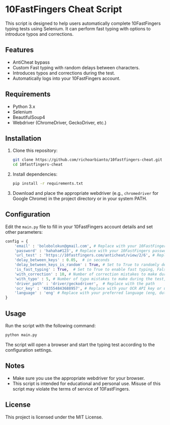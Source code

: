 # 10FastFingers Cheat Script

This script is designed to help users automatically complete 10FastFingers typing tests using Selenium. It can perform fast typing with options to introduce typos and corrections.

## Features
- AntiCheat bypass
- Custom Fast typing with random delays between characters.
- Introduces typos and corrections during the test.
- Automatically logs into your 10FastFingers account.

## Requirements

- Python 3.x
- Selenium
- BeautifulSoup4
- Webdriver (ChromeDriver, GeckoDriver, etc.)

## Installation

1. Clone this repository:

   ```sh
   git clone https://github.com/richoarbianto/10fastfingers-cheat.git
   cd 10fastfingers-cheat
   ```

2. Install dependencies:

   ```sh
   pip install -r requirements.txt
   ```

3. Download and place the appropriate webdriver (e.g., `chromedriver` for Google Chrome) in the project directory or in your system PATH.

## Configuration

Edit the `main.py` file to fill in your 10FastFingers account details and set other parameters:

```python
config = {
    'email' : 'bolobolokun@gmail.com', # Replace with your 10FastFingers email
    'password' : 'hahaha#123', # Replace with your 10FastFingers password
    'url_test' : 'https://10fastfingers.com/anticheat/view/2/6', # Replace with the URL of the 10FastFingers test
    'delay_between_keys' : 0.05,  # in seconds
    'delay_between_keys_is_random' : True, # Set to True to randomly delay between keys, False to use the specified delay
    'is_fast_typing' : True,  # Set to True to enable fast typing, False to disable
    'with_correction' : 10, # Number of correction mistakes to make during the test, 0 for no correction
    'with_typo' : 5, # Number of typo mistakes to make during the test, 0 for no typo
    'driver_path' : 'driver/geckodriver',  # Replace with the path
    'ocr_key' : 'K83554843688957', # Replace with your OCR API key or use my key, Register OCR API https://ocr.space/ocrapi/freekey (free 25k requests per month)
    'language' : 'eng' # Replace with your preferred language (eng, dut, spa, ita, jpn)
}
```

## Usage

Run the script with the following command:

```sh
python main.py
```

The script will open a browser and start the typing test according to the configuration settings.

## Notes

- Make sure you use the appropriate webdriver for your browser.
- This script is intended for educational and personal use. Misuse of this script may violate the terms of service of 10FastFingers.

## License

This project is licensed under the MIT License.
